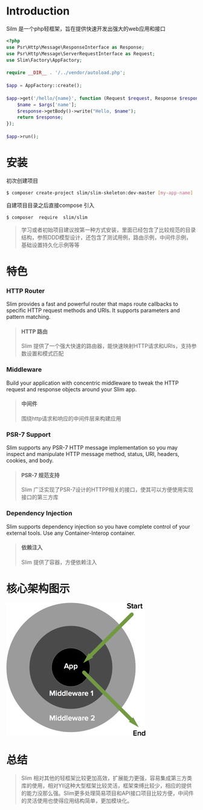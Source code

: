 # Introduction

Silm 是一个php轻框架，旨在提供快速开发出强大的web应用和接口



```php
<?php
use Psr\Http\Message\ResponseInterface as Response;
use Psr\Http\Message\ServerRequestInterface as Request;
use Slim\Factory\AppFactory;

require __DIR__ . '/../vendor/autoload.php';

$app = AppFactory::create();

$app->get('/hello/{name}', function (Request $request, Response $response, array $args) {
    $name = $args['name'];
    $response->getBody()->write("Hello, $name");
    return $response;
});

$app->run();
```



# 安装

初次创建项目 

```bash
$ composer create-project slim/slim-skeleton:dev-master [my-app-name]
```

自建项目目录之后直接compose 引入

```bash
$ composer  require  slim/slim
```



> 学习或者初始项目建议按第一种方式安装，里面已经包含了比较规范的目录结构，参照DDD模型设计，还包含了测试用例，路由示例，中间件示例，基础设置持久化示例等等
>

# 特色

### HTTP Router 

Slim provides a fast and powerful router that maps route callbacks to specific HTTP request methods and URIs. It supports parameters and pattern matching.

> #### HTTP 路由
>
> Slim 提供了一个强大快速的路由器，能快速映射HTTP请求和URIs，支持参数设置和模式匹配

### Middleware

Build your application with concentric middleware to tweak the HTTP request and response objects around your Slim app.

> #### 中间件
>
> 围绕http请求和响应的中间件层来构建应用

### PSR-7 Support

Slim supports any PSR-7 HTTP message implementation so you may inspect and manipulate HTTP message method, status, URI, headers, cookies, and body.

> #### PSR-7 规范支持
>
> Slim 广泛实现了PSR-7设计的HTTPP相关的接口，使其可以方便使用实现接口的第三方库



### Dependency Injection

Slim supports dependency injection so you have complete control of your external tools. Use any Container-Interop container.

> #### 依赖注入
>
> Slim 提供了容器，方便依赖注入



# 核心架构图示

<img src="assets/middleware.png" style="zoom:50%;" />

# 总结



> Slim 相对其他的轻框架比较更加高效，扩展能力更强，容易集成第三方类库的使用，相对YII这种大型框架比较灵活，框架束缚比较少，相应的提供的能力没那么强。Slim更多处理简易项目和API接口项目比较方便，中间件的灵活使用也使得应用结构简单，更加模块化。